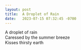 ```yaml
---
layout: post
title:  A Droplet of Rain
date:   2023-07-15 07:32:45 -0700
---
```

A droplet of rain
<br>
Caressed by the summer breeze
<br>
Kisses thirsty earth